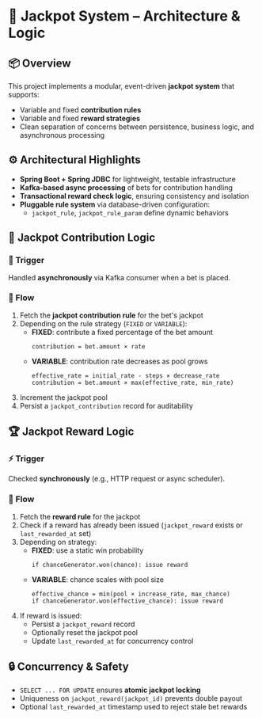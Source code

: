 
# 🎰 Jackpot System – Architecture & Logic

## 📦 Overview

This project implements a modular, event-driven **jackpot system** that supports:

- Variable and fixed **contribution rules**
- Variable and fixed **reward strategies**
- Clean separation of concerns between persistence, business logic, and asynchronous processing

## ⚙️ Architectural Highlights

- **Spring Boot + Spring JDBC** for lightweight, testable infrastructure
- **Kafka-based async processing** of bets for contribution handling
- **Transactional reward check logic**, ensuring consistency and isolation
- **Pluggable rule system** via database-driven configuration:
    - `jackpot_rule`, `jackpot_rule_param` define dynamic behaviors

## 🎰 Jackpot Contribution Logic

### 🔄 Trigger

Handled **asynchronously** via Kafka consumer when a bet is placed.

### 🧠 Flow

1. Fetch the **jackpot contribution rule** for the bet's jackpot
2. Depending on the rule strategy (`FIXED` or `VARIABLE`):
    - **FIXED**: contribute a fixed percentage of the bet amount
      ```
      contribution = bet.amount × rate
      ```
    - **VARIABLE**: contribution rate decreases as pool grows
      ```
      effective_rate = initial_rate - steps × decrease_rate
      contribution = bet.amount × max(effective_rate, min_rate)
      ```
3. Increment the jackpot pool
4. Persist a `jackpot_contribution` record for auditability

## 🏆 Jackpot Reward Logic

### ⚡ Trigger

Checked **synchronously** (e.g., HTTP request or async scheduler).

### 🧠 Flow

1. Fetch the **reward rule** for the jackpot
2. Check if a reward has already been issued (`jackpot_reward` exists or `last_rewarded_at` set)
3. Depending on strategy:
    - **FIXED**: use a static win probability
      ```
      if chanceGenerator.won(chance): issue reward
      ```
    - **VARIABLE**: chance scales with pool size
      ```
      effective_chance = min(pool × increase_rate, max_chance)
      if chanceGenerator.won(effective_chance): issue reward
      ```
4. If reward is issued:
    - Persist a `jackpot_reward` record
    - Optionally reset the jackpot pool
    - Update `last_rewarded_at` for concurrency control

## 🔒 Concurrency & Safety

- `SELECT ... FOR UPDATE` ensures **atomic jackpot locking**
- Uniqueness on `jackpot_reward(jackpot_id)` prevents double payout
- Optional `last_rewarded_at` timestamp used to reject stale bet rewards
